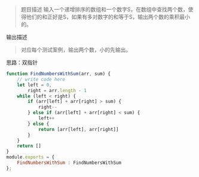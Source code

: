 >题目描述
输入一个递增排序的数组和一个数字S，在数组中查找两个数，使得他们的和正好是S，如果有多对数字的和等于S，输出两个数的乘积最小的。

输出描述
>对应每个测试案例，输出两个数，小的先输出。

思路：双指针
```js
function FindNumbersWithSum(arr, sum) {
    // write code here
    let left = 0,
        right = arr.length - 1
    while (left < right) {
        if (arr[left] + arr[right] > sum) {
            right--
        } else if (arr[left] + arr[right] < sum) {
            left++
        } else {
            return [arr[left], arr[right]]
        }
    }
    return []
}
module.exports = {
    FindNumbersWithSum : FindNumbersWithSum
};
```